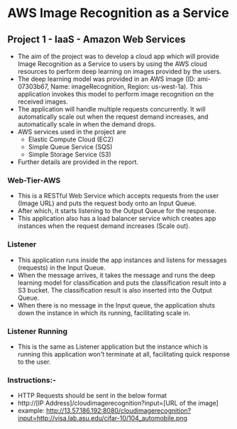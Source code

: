 # AWS Image Recognition as a Service

## Project 1 - IaaS - Amazon Web Services

* The aim of the project was to develop a cloud app which will provide Image Recognition as a Service to users by using the AWS cloud resources to perform deep learning on images provided by the users.
* The deep learning model was provided in an AWS image (ID: ami-07303b67, Name: imageRecognition, Region: us-west-1a). This application invokes this model to perform image recognition on the received images.
* The application will handle multiple requests concurrently. It will automatically scale out when the request demand increases, and automatically scale in when the demand drops.
* AWS services used in the project are  
  * Elastic Compute Cloud (EC2)  
  * Simple Queue Service (SQS) 
  * Simple Storage Service (S3)
* Further details are provided in the report.

### Web-Tier-AWS
* This is a RESTful Web Service which accepts requests from the user (Image URL) and puts the request body onto an Input Queue.
* After which, it starts listening to the Output Queue for the response.
* This application also has a load balancer service which creates app instances when the request demand increases (Scale out).

### Listener
* This application runs inside the app instances and listens for messages (requests) in the Input Queue.
* When the message arrives, it takes the message and runs the deep learning model for classification and puts the classification result into a S3 bucket. The classification result is also inserted into the Output Queue.
* When there is no message in the Input queue, the application shuts down the instance in which its running, facilitating scale in.

### Listener Running
* This is the same as Listener application but the instance which is running this application won't terminate at all, facilitating quick response to the user.

### Instructions:-
* HTTP Requests should be sent in the below format
* http://[IP Address]/cloudimagerecognition?input=[URL of the image]
* example: http://13.57.186.192:8080/cloudimagerecognition?input=http://visa.lab.asu.edu/cifar-10/104_automobile.png
